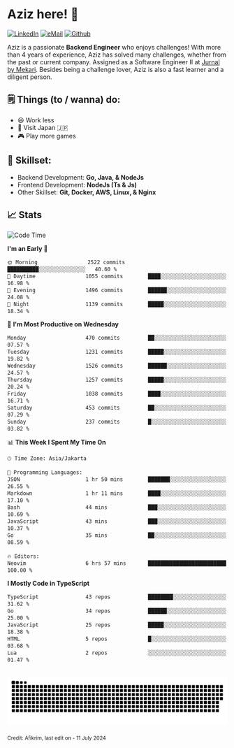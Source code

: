 # Aziz here! 👋

[![LinkedIn](https://img.shields.io/static/v1?message=afikrim&logo=linkedin&label=&color=0077B5&logoColor=white&labelColor=&style=for-the-badge)](https://www.linkedin.com/in/afikrim)
[![eMail](https://img.shields.io/static/v1?message=afikrim10@gmail.com&logo=gmail&label=&color=D14836&logoColor=white&labelColor=&style=for-the-badge)](mailto:afikrim10@gmail.com)
[![Github](https://komarev.com/ghpvc/?username=afikrim&label=Visitors&style=for-the-badge)](https://www.github.com/afikrim)

<!--Introduction-->
Aziz is a passionate **Backend Engineer** who enjoys challenges! With more than 4 years of experience, Aziz has solved many challenges, whether from the past or current company. Assigned as a Software Engineer II at [Jurnal by Mekari](https://jurnal.id). Besides being a challenge lover, Aziz is also a fast learner and a diligent person.

<!--Things TODO-->
## 🗒️ Things (to / wanna) do:

- 😆 Work less
- 🚀 Visit Japan 🇯🇵
- 🎮 Play more games

<!--Skillset-->
## 🏅 Skillset:

- Backend Development: **Go, Java, & NodeJs**
- Frontend Development: **NodeJs (Ts & Js)**
- Other Skillset: **Git, Docker, AWS, Linux, & Nginx**

## 📈 Stats  

<!--START_SECTION:waka-->
![Code Time](http://img.shields.io/badge/Code%20Time-2%2C034%20hrs%202%20mins-blue)

**I'm an Early 🐤** 

```text
🌞 Morning                2522 commits        ██████████░░░░░░░░░░░░░░░   40.60 % 
🌆 Daytime                1055 commits        ████░░░░░░░░░░░░░░░░░░░░░   16.98 % 
🌃 Evening                1496 commits        ██████░░░░░░░░░░░░░░░░░░░   24.08 % 
🌙 Night                  1139 commits        █████░░░░░░░░░░░░░░░░░░░░   18.34 % 
```
📅 **I'm Most Productive on Wednesday** 

```text
Monday                   470 commits         ██░░░░░░░░░░░░░░░░░░░░░░░   07.57 % 
Tuesday                  1231 commits        █████░░░░░░░░░░░░░░░░░░░░   19.82 % 
Wednesday                1526 commits        ██████░░░░░░░░░░░░░░░░░░░   24.57 % 
Thursday                 1257 commits        █████░░░░░░░░░░░░░░░░░░░░   20.24 % 
Friday                   1038 commits        ████░░░░░░░░░░░░░░░░░░░░░   16.71 % 
Saturday                 453 commits         ██░░░░░░░░░░░░░░░░░░░░░░░   07.29 % 
Sunday                   237 commits         █░░░░░░░░░░░░░░░░░░░░░░░░   03.82 % 
```


📊 **This Week I Spent My Time On** 

```text
🕑︎ Time Zone: Asia/Jakarta

💬 Programming Languages: 
JSON                     1 hr 50 mins        ███████░░░░░░░░░░░░░░░░░░   26.55 % 
Markdown                 1 hr 11 mins        ████░░░░░░░░░░░░░░░░░░░░░   17.10 % 
Bash                     44 mins             ███░░░░░░░░░░░░░░░░░░░░░░   10.69 % 
JavaScript               43 mins             ███░░░░░░░░░░░░░░░░░░░░░░   10.37 % 
Go                       35 mins             ██░░░░░░░░░░░░░░░░░░░░░░░   08.59 % 

🔥 Editors: 
Neovim                   6 hrs 57 mins       █████████████████████████   100.00 % 
```

**I Mostly Code in TypeScript** 

```text
TypeScript               43 repos            ████████░░░░░░░░░░░░░░░░░   31.62 % 
Go                       34 repos            ██████░░░░░░░░░░░░░░░░░░░   25.00 % 
JavaScript               25 repos            █████░░░░░░░░░░░░░░░░░░░░   18.38 % 
HTML                     5 repos             █░░░░░░░░░░░░░░░░░░░░░░░░   03.68 % 
Lua                      2 repos             ░░░░░░░░░░░░░░░░░░░░░░░░░   01.47 % 
```




<!--END_SECTION:waka-->


<br clear="both">

<div align="center">
  <img src="https://raw.githubusercontent.com/afikrim/afikrim/output/snake.svg" alt="Snake animation" />
</div>


<sub>Credit: Afikrim, last edit on - 11 July 2024</sub>
